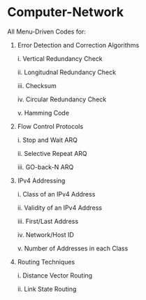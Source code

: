 # Computer-Network
All Menu-Driven Codes for:
  1) Error Detection and Correction Algorithms
 
      i. Vertical Redundancy Check
      
      ii. Longitudnal Redundancy Check
      
      iii. Checksum
      
      iv. Circular Redundancy Check
      
      v. Hamming Code 
      
  3) Flow Control Protocols 
  
      i. Stop and Wait ARQ
      
      ii. Selective Repeat ARQ
      
      iii. GO-back-N ARQ
      
  5) IPv4 Addressing
  
      i. Class of an IPv4 Address
      
      ii. Validity of an IPv4 Address
      
      iii. First/Last Address
      
      iv. Network/Host ID
      
      v. Number of Addresses in each Class
      
  7) Routing Techniques
  
      i. Distance Vector Routing
      
      ii. Link State Routing
